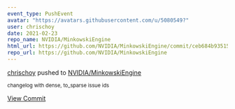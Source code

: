 ```yaml
---
event_type: PushEvent
avatar: "https://avatars.githubusercontent.com/u/5080549?"
user: chrischoy
date: 2021-02-23
repo_name: NVIDIA/MinkowskiEngine
html_url: https://github.com/NVIDIA/MinkowskiEngine/commit/ceb684b93515d2ee7a47ab549fc21fbb02b0fbea
repo_url: https://github.com/NVIDIA/MinkowskiEngine
---
```


<a href='https://github.com/chrischoy' target='_blank'>chrischoy</a> pushed to <a href='https://github.com/NVIDIA/MinkowskiEngine' target='_blank'>NVIDIA/MinkowskiEngine</a>

<small>changelog with dense, to_sparse issue ids</small>

<a href='https://github.com/NVIDIA/MinkowskiEngine/commit/ceb684b93515d2ee7a47ab549fc21fbb02b0fbea' target='_blank'>View Commit</a>